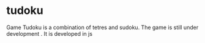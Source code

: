 # tudoku
Game Tudoku is a combination of tetres and sudoku. The game is still under development . It is developed in js
